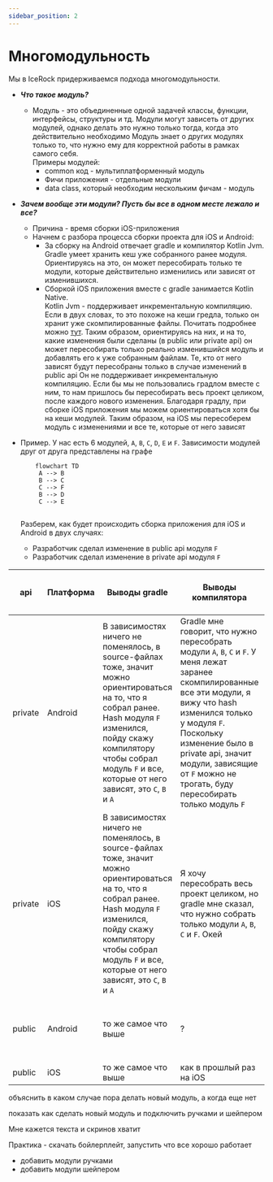 ```yaml
---
sidebar_position: 2
---
```


# Многомодульность

Мы в IceRock придерживаемся подхода многомодульности. 

- ***Что такое модуль?***
    - Модуль - это объединенные одной задачей классы, функции, интерфейсы, структуры и тд. Модули могут зависеть от других модулей, однако делать это нужно только тогда, когда это действительно необходимо 
      Модуль знает о других модулях только то, что нужно ему для корректной работы в рамках самого себя.  
    Примеры модулей:
      - common код - мультиплатформенный модуль
      - Фичи приложения - отдельные модули
      - data class, который необходим нескольким фичам - модуль

- ***Зачем вообще эти модули? Пусть бы все в одном месте лежало и все?***
  - Причина - время сборки iOS-приложения
  - Начнем с разбора процесса сборки проекта для iOS и Android:
     - За сборку на Android отвечает gradle и компилятор Kotlin Jvm.
       Gradle умеет хранить кеш уже собранного ранее модуля. Ориентируясь на это, он может пересобирать только те модули, которые действительно изменились или зависят от изменившихся.
     - Сборкой iOS приложения вместе с gradle занимается Kotlin Native.  
       Kotlin Jvm - поддерживает инкрементальную компиляцию. Если в двух словах, то это похоже на кеши гредла, только он хранит уже скомпилированные файлы. Почитать подробнее можно [тут](https://blog.jetbrains.com/kotlin/2020/09/the-dark-secrets-of-fast-compilation-for-kotlin/). Таким образом, ориентируясь на них, и на то, какие изменения были сделаны (в public или private api) он может пересобирать только реально изменившийся модуль и добавлять его к уже собранным файлам. Те, кто от него зависят будут пересобраны только в случае изменений в public api
       Он не поддерживает инкрементальную компиляцию. Если бы мы не пользовались градлом вместе с ним, то нам пришлось бы пересобирать весь проект целиком, после каждого нового изменения. Благодаря градлу, при сборке iOS приложения мы можем ориентироваться хотя бы на кеши модулей. Таким образом, на iOS мы пересоберем модуль с изменениями и все те, которые от него зависят

- Пример. У нас есть 6 модулей, `A`, `B`, `C`, `D`, `E` и `F`. Зависимости модулей друг от друга представлены на графе
    ```mermaid
        flowchart TD
         A --> B
         B --> C
         C --> F
         B --> D
         C --> E
        
    ```
    Разберем, как будет происходить сборка приложения для iOS и Android в двух случаях:
    - Разработчик сделал изменение в public api модуля `F`
    - Разработчик сделал изменение в private api модуля `F`

| api | Платформа | Выводы gradle | Выводы компилятора | Какие модули будут собираться | Время сборки |
|---|---|---|---|---|---|
| private |	Android | В зависимостях ничего не поменялось, в source-файлах тоже, значит можно ориентироваться на то, что я собрал ранее. Hash модуля `F` изменился, пойду скажу компилятору чтобы собрал модуль `F` и все, которые от него зависят, это `С`, `B` и `A`| Gradle мне говорит, что нужно пересобрать модули `A`, `B`, `C` и `F`. У меня лежат заранее скомпилированные все эти модули, я вижу что hash изменился только у модуля `F`. Поскольку изменение было в private api, значит модули, зависящие от `F` можно не трогать, буду пересобирать только модуль `F`| `F` |быстро   
| private |	iOS | В зависимостях ничего не поменялось, в source-файлах тоже, значит можно ориентироваться на то, что я собрал ранее. Hash модуля `F` изменился, пойду скажу компилятору чтобы собрал модуль `F` и все, которые от него зависят, это `С`, `B` и `A` | Я хочу пересобрать весь проект целиком, но gradle мне сказал, что нужно собрать только модули `A`, `B`, `C` и `F`. Окей | `A`, `B`, `C`, `F` | медленно
| public | Android | то же самое что выше | ? | `A`, `B`, `C`, `F` ?  |все равно ведь быстрее чем на iOS |
| public | iOS | то же самое что выше | как в прошлый раз на iOS | `A`, `B`, `C`, `F` | долго |

объяснить в каком случае пора делать новый модуль, а когда еще нет

показать как сделать новый модуль и подключить ручками и шейпером

Мне кажется текста и скринов хватит

Практика - скачать бойлерплейт, запустить что все хорошо работает
- добавить модули ручками
- добавить модули шейпером 
